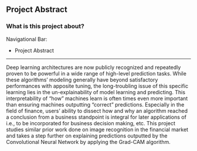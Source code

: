 ## Project Abstract
### What is this project about?

Navigational Bar:
- <a>Project Abstract</a>
<hr>
Deep learning architectures are now publicly recognized and repeatedly proven to be powerful in a wide range of high-level prediction tasks. While these algorithms’ modeling generally have beyond satisfactory performances with apposite tuning, the long-troubling issue of this specific learning lies in the un-explainability of model learning and predicting. This interpretability of “how” machines learn is often times even more important than ensuring machines outputting “correct” predictions. Especially in the field of finance, users’ ability to dissect how and why an algorithm reached a conclusion from a business standpoint is integral for later applications of i.e., to be incorporated for business decision making, etc. This project studies similar prior work done on image recognition in the financial market and takes a step further on explaining predictions outputted by the Convolutional Neural Network by applying the Grad-CAM algorithm.
